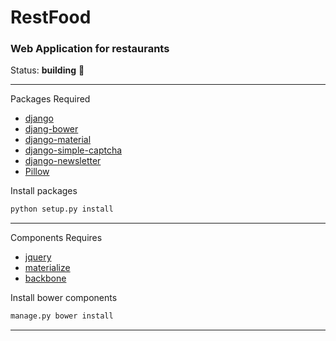#  **RestFood**
### Web Application for restaurants


Status: **building** :construction:


---   

Packages Required

* [django](https://github.com/django/django)
* [djang-bower](https://github.com/nvbn/django-bower)
* [django-material](https://github.com/viewflow/django-material)
* [django-simple-captcha](https://github.com/mbi/django-simple-captcha)
* [django-newsletter](https://github.com/dokterbob/django-newsletter)
* [Pillow](https://github.com/python-pillow/Pillow)

Install packages

```python
python setup.py install

```
---   

Components Requires


* [jquery](https://github.com/jquery/jquery)
* [materialize](https://github.com/Dogfalo/materialize)
* [backbone](http://backbonejs.org/)

Install bower components

```python
manage.py bower install

```
---
